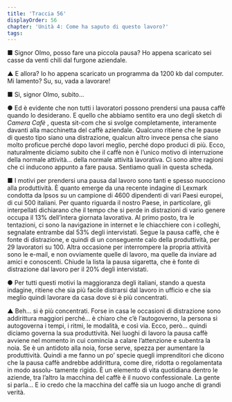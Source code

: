 ```yaml
---
title: 'Traccia 56'
displayOrder: 56
chapter: 'Unità 4: Come ha saputo di questo lavoro?'
tags:
---
```


■ Signor Olmo, posso fare una piccola pausa? Ho appena scaricato sei casse da venti chili dal furgone aziendale.

▲ E allora? Io ho appena scaricato un programma da 1200 kb dal computer. Mi lamento? Su, su, vada a lavorare!

■ Sì, signor Olmo, subito...

● Ed è evidente che non tutti i lavoratori possono prendersi una pausa caffè quando lo desiderano. E quello che abbiamo sentito era uno degli sketch di _Camera Cafè_ , questa sit-com che si svolge completamente, interamente davanti alla macchinetta del caffè aziendale. Qualcuno ritiene che le pause
di questo tipo siano una distrazione, qualcun altro invece pensa che siano molto proficue perché dopo lavori meglio, perché dopo produci di più. Ecco, naturalmente diciamo subito che il caffè non è l’unico motivo di interruzione della normale attività... della normale attività lavorativa. Ci sono altre
ragioni che ci inducono appunto a fare pausa. Sentiamo quali in questa scheda.

■ I motivi per prendersi una pausa dal lavoro sono tanti e spesso nuocciono alla produttività. È quanto emerge da una recente indagine di Lexmark condotta da Ipsos su un campione di 4600 dipendenti di vari Paesi europei, di cui 500 italiani. Per quanto riguarda il nostro Paese, in particolare, gli interpellati
dichiarano che il tempo che si perde in distrazioni di vario genere occupa il 13% dell’intera giornata lavorativa. Al primo posto, tra le tentazioni, ci sono la navigazione in internet e le chiacchiere con i colleghi, segnalate entrambe dal 53% degli intervistati. Segue la pausa caffè, che è fonte di distrazione, e quindi di un conseguente calo della produttività, per 29 lavoratori su 100. Altra occasione per interrompere la propria attività sono le e-mail, e non ovviamente quelle di lavoro, ma quelle da inviare ad amici e conoscenti. Chiude la lista la pausa sigaretta, che è fonte di distrazione dal lavoro per il 20% degli intervistati.

● Per tutti questi motivi la maggioranza degli italiani, stando a questa indagine, ritiene che sia più facile distrarsi dal lavoro in ufficio e che sia meglio quindi lavorare da casa dove si è più concentrati.

▲ Beh... si è più concentrati. Forse in casa le occasioni di distrazione sono addirittura maggiori perché... è chiaro che c’è l’autogoverno, la persona si autogoverna i tempi, i ritmi, le modalità, e così via. Ecco, però... quindi diciamo governa la sua produttività. Nei luoghi di lavoro la pausa caffè avviene nel momento in cui comincia a calare l’attenzione e subentra la noia. Se è un antidoto alla noia, forse serve, spezza per aumentare la produttività. Quindi a me fanno un po’ specie quegli imprenditori che dicono che la pausa caffè andrebbe addirittura, come dire, ridotta o regolamentata in modo assolu-
tamente rigido. È un elemento di vita quotidiana dentro le aziende, tra l’altro la macchina del caffè è il nuovo confessionale. La gente si parla... E io credo che la macchina del caffè sia un luogo anche di grandi verità.
